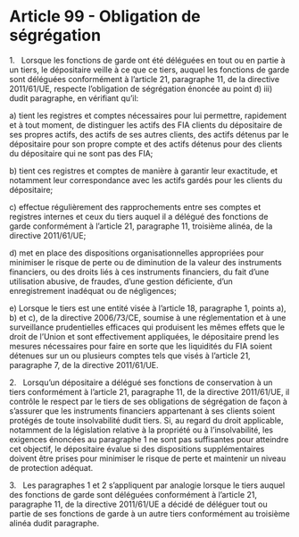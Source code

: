 # Article 99 - Obligation de ségrégation


1.   Lorsque les fonctions de garde ont été déléguées en tout ou en partie à un tiers, le dépositaire veille à ce que ce tiers, auquel les fonctions de garde sont déléguées conformément à l’article 21, paragraphe 11, de la directive 2011/61/UE, respecte l’obligation de ségrégation énoncée au point d) iii) dudit paragraphe, en vérifiant qu’il:

a) tient les registres et comptes nécessaires pour lui permettre, rapidement et à tout moment, de distinguer les actifs des FIA clients du dépositaire de ses propres actifs, des actifs de ses autres clients, des actifs détenus par le dépositaire pour son propre compte et des actifs détenus pour des clients du dépositaire qui ne sont pas des FIA;

b) tient ces registres et comptes de manière à garantir leur exactitude, et notamment leur correspondance avec les actifs gardés pour les clients du dépositaire;

c) effectue régulièrement des rapprochements entre ses comptes et registres internes et ceux du tiers auquel il a délégué des fonctions de garde conformément à l’article 21, paragraphe 11, troisième alinéa, de la directive 2011/61/UE;

d) met en place des dispositions organisationnelles appropriées pour minimiser le risque de perte ou de diminution de la valeur des instruments financiers, ou des droits liés à ces instruments financiers, du fait d’une utilisation abusive, de fraudes, d’une gestion déficiente, d’un enregistrement inadéquat ou de négligences;

e) Lorsque le tiers est une entité visée à l’article 18, paragraphe 1, points a), b) et c), de la directive 2006/73/CE, soumise à une réglementation et à une surveillance prudentielles efficaces qui produisent les mêmes effets que le droit de l’Union et sont effectivement appliquées, le dépositaire prend les mesures nécessaires pour faire en sorte que les liquidités du FIA soient détenues sur un ou plusieurs comptes tels que visés à l’article 21, paragraphe 7, de la directive 2011/61/UE.

2.   Lorsqu’un dépositaire a délégué ses fonctions de conservation à un tiers conformément à l’article 21, paragraphe 11, de la directive 2011/61/UE, il contrôle le respect par le tiers de ses obligations de ségrégation de façon à s’assurer que les instruments financiers appartenant à ses clients soient protégés de toute insolvabilité dudit tiers. Si, au regard du droit applicable, notamment de la législation relative à la propriété ou à l’insolvabilité, les exigences énoncées au paragraphe 1 ne sont pas suffisantes pour atteindre cet objectif, le dépositaire évalue si des dispositions supplémentaires doivent être prises pour minimiser le risque de perte et maintenir un niveau de protection adéquat.

3.   Les paragraphes 1 et 2 s’appliquent par analogie lorsque le tiers auquel des fonctions de garde sont déléguées conformément à l’article 21, paragraphe 11, de la directive 2011/61/UE a décidé de déléguer tout ou partie de ses fonctions de garde à un autre tiers conformément au troisième alinéa dudit paragraphe.
